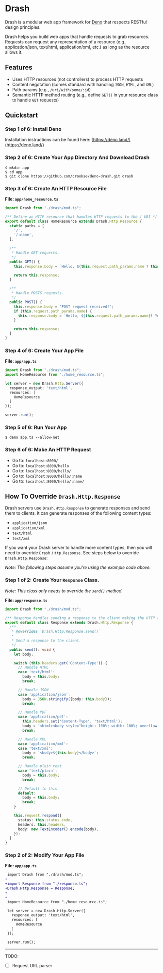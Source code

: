 # Drash

Drash is a modular web app framework for [Deno](https://deno.land) that respects RESTful design principles.

Drash helps you build web apps that handle requests to grab resources. Requests can request any representation of a resource (e.g., application/json, text/html, application/xml, etc.) as long as the resource allows it.

## Features
* Uses HTTP resources (not controllers) to process HTTP requests
* Content negotation (comes standard with handling `JSON`, `HTML`, and `XML`)
* Path params (e.g., `/uri/with/some/:id`)
* Semantic HTTP method routing (e.g., define `GET()` in your resource class to handle `GET` requests)

## Quickstart

### Step 1 of 6: Install Deno

Installation instructions can be found here: [https://deno.land/](https://deno.land/)

### Step 2 of 6: Create Your App Directory And Download Drash

```
$ mkdir app
$ cd app
$ git clone https://github.com/crookse/deno-drash.git drash
```

### Step 3 of 6: Create An HTTP Resource File

**File: `app/home_resource.ts`**

```typescript
import Drash from "./drash/mod.ts";

/** Define an HTTP resource that handles HTTP requests to the / URI */
export default class HomeResource extends Drash.Http.Resource {
  static paths = [
    '/',
    '/:name',
  ];

  /**
   * Handle GET requests.
   */
  public GET() {
    this.response.body = `Hello, ${this.request.path_params.name ? this.request.path_params.name : 'world'}!`;

    return this.response;
  }

  /**
   * Handle POSTS requests.
   */
  public POST() {
    this.response.body = 'POST request received!';
    if (this.request.path_params.name) {
      this.response.body = `Hello, ${this.request.path_params.name}! Your POST request has been received!`;
    }

    return this.response;
  }
}
```

### Step 4 of 6: Create Your App File

**File: `app/app.ts`**

```typescript
import Drash from "./drash/mod.ts";
import HomeResource from "./home_resource.ts";

let server = new Drash.Http.Server({
  response_output: 'text/html',
  resources: [
    HomeResource
  ]
});

server.run();
```

### Step 5 of 6: Run Your App

```
$ deno app.ts --allow-net
```

### Step 6 of 6: Make An HTTP Request

* Go to: `localhost:8000/`
* Go to: `localhost:8000/hello`
* Go to: `localhost:8000/hello/`
* Go to: `localhost:8000/hello/:name`
* Go to: `localhost:8000/hello/:name/`

## How To Override `Drash.Http.Response`

Drash servers use `Drash.Http.Response` to generate responses and send them to clients. It can generate responses of the following content types:

* `application/json`
* `application/xml`
* `text/html`
* `text/xml`

If you want your Drash server to handle more content types, then you will need to override `Drash.Http.Response`. See steps below to override `Drash.Http.Response`:

*Note: The following steps assume you're using the example code above.*

### Step 1 of 2: Create Your `Response` Class.

*Note: This class only needs to override the `send()` method.*

**File: `app/response.ts`**

```typescript
import Drash from "./drash/mod.ts";

/** Response handles sending a response to the client making the HTTP request. */
export default class Response extends Drash.Http.Response {
  /**
   * @overrides `Drash.Http.Response.send()`
   * 
   * Send a response to the client.
   */
  public send(): void {
    let body;

    switch (this.headers.get('Content-Type')) {
      // Handle HTML
      case 'text/html':
        body = this.body;
        break;

      // Handle JSON
      case 'application/json':
        body = JSON.stringify({body: this.body});
        break;

      // Handle PDF
      case 'application/pdf':
        this.headers.set('Content-Type', 'text/html');
        body = `<html><body style="height: 100%; width: 100%; overflow: hidden; margin: 0px; background-color: rgb(82, 86, 89);"><embed width="100%" height="100%" name="plugin" id="plugin" src="https://www.adobe.com/content/dam/acom/en/security/pdfs/AdobeIdentityServices.pdf" type="application/pdf" internalinstanceid="19"></body></html>`;
        break;

      // Handle XML
      case 'application/xml':
      case 'text/xml':
        body = `<body>${this.body}</body>`;
        break;

      // Handle plain text
      case 'text/plain':
        body = this.body;
        break;

      // Default to this
      default:
        body = this.body;
        break;
    }

    this.request.respond({
      status: this.status_code,
      headers: this.headers,
      body: new TextEncoder().encode(body),
    });
  }
}

```

### Step 2 of 2: Modify Your App File

**File: `app/app.ts`**

```diff
 import Drash from "./drash/mod.ts";
+
+import Response from "./response.ts";
+Drash.Http.Response = Response;
+
+
 import HomeResource from "./home_resource.ts";

 let server = new Drash.Http.Server({
   response_output: 'text/html',
   resources: [
     HomeResource
   ]
 });

 server.run();
```

---

TODO:
* [ ]  Request URL parser
